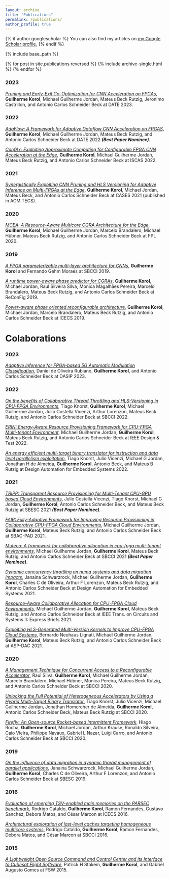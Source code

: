 ```yaml
---
layout: archive
title: "Publications"
permalink: /publications/
author_profile: true
---
```


{% if author.googlescholar %}
  You can also find my articles on <u><a href="{{author.googlescholar}}">my Google Scholar profile</a>.</u>
{% endif %}

{% include base_path %}

{% for post in site.publications reversed %}
  {% include archive-single.html %}
{% endfor %}

### 2023
*[Pruning and Early-Exit Co-Optimization for CNN Acceleration on FPGAs]()*, **Guilherme Korol**, Michael Guilherme Jordan, Mateus Beck Rutzig, Jeronimo Castrillon, and Antonio Carlos Schneider Beck at DATE 2023.

### 2022
*[AdaFlow: A Framework for Adaptive Dataflow CNN Acceleration on FPGAS](https://ieeexplore.ieee.org/document/9774727)*, **Guilherme Korol**, Michael Guilherme Jordan, Mateus Beck Rutzig, and Antonio Carlos Schneider Beck at DATE 2022 ***(Best Paper Nominee)***.

*[ConfAx: Exploiting Approximate Computing for Configurable FPGA CNN Acceleration at the Edge]()*, **Guilherme Korol**, Michael Guilherme Jordan, Mateus Beck Rutzig, and Antonio Carlos Schneider Beck at ISCAS 2022.

### 2021
*[Synergistically Exploiting CNN Pruning and HLS Versioning for Adaptive Inference on Multi-FPGAs at the Edge](https://dl.acm.org/doi/abs/10.1145/3476990)*, **Guilherme Korol**, Michael Jordan, Mateus Beck, and Antonio Carlos Schneider Beck at CASES 2021 (published in ACM TECS).

### 2020
*[MCEA: A Resource-Aware Multicore CGRA Architecture for the Edge](https://ieeexplore.ieee.org/abstract/document/9221626)*, **Guilherme Korol**, Michael Guilherme Jordan, Marcelo Brandalero, Michael Hübner, Mateus Beck Rutzig, and Antonio Carlos Schneider Beck at FPL 2020.

### 2019
*[A FPGA parameterizable multi-layer architecture for CNNs](https://ieeexplore.ieee.org/abstract/document/8862024)*, **Guilherme Korol** and Fernando Gehm Moraes at SBCCI 2019.

*[A runtime power-aware phase predictor for CGRAs]()*, **Guilherme Korol**, Michael Jordan, Raul Silveira Silva, Monica Magalhães Pereira, Marcelo Brandalero, Mateus Beck Rutzig, and Antonio Carlos Schneider Beck at ReConFig 2019.

*[Power-aware phase oriented reconfigurable architecture](https://ieeexplore.ieee.org/abstract/document/8965011)*, **Guilherme Korol**, Michael Jordan, Marcelo Brandalero, Mateus Beck Rutzig, and Antonio Carlos Schneider Beck at ICECS 2019.

# Colaborations

### 2023
*[Adaptive Inference for FPGA-based 5G Automatic Modulation Classification]()*, Daniel de Oliveira Rubiano, **Guilherme Korol**, and Antonio Carlos Schneider Beck at DASIP 2023.

### 2022
*[On the benefits of Collaborative Thread Throttling and HLS-Versioning in CPU-FPGA Environments](https://ieeexplore.ieee.org/abstract/document/9893223)*, Tiago Knorst, **Guilherme Korol**, Michael Guilherme Jordan, Julio Costella Vicenzi, Arthur Lorenzon, Mateus Beck Rutzig, and Antonio Carlos Schneider Beck at SBCCI 2022.

*[ERIN: Energy-Aware Resource Provisioning Framework for CPU-FPGA Multi-tenant Environment](https://ieeexplore.ieee.org/abstract/document/9800960)*, Michael Guilherme Jordan, **Guilherme Korol**, Mateus Beck Rutzig, and Antonio Carlos Schneider Beck at IEEE Design & Test 2022.

*[An energy efficient multi-target binary translator for instruction and data level parallelism exploitation](https://link.springer.com/article/10.1007/s10617-021-09258-6)*, Tiago Knorst, Julio Vicenzi, Michael G Jordan, Jonathan H de Almeida, **Guilherme Korol**, Antonio Beck, and Mateus B Rutzig at Design Automation for Embedded Systems 2022.

### 2021
*[TRIPP: Transparent Resource Provisioning for Multi-Tenant CPU-GPU based Cloud Environments](https://ieeexplore.ieee.org/abstract/document/9628223)*, Julio Costella Vicenzi, Tiago Knorst, Michael G Jordan, **Guilherme Korol**, Antonio Carlos Schneider Beck, and Mateus Beck Rutzig at SBESC 2021 ***(Best Paper Nominee)***.

*[FAIR: Fully-Adaptive Framework for Improving Resource Provisioning in Collaborative CPU-FPGA Cloud Environments](https://ieeexplore.ieee.org/abstract/document/9651648)*, Michael Guilherme Jordan, **Guilherme Korol**, Mateus Beck Rutzig, and Antonio Carlos Schneider Beck at SBAC-PAD 2021.

*[Muteco: A framework for collaborative allocation in cpu-fpga multi-tenant environments](https://ieeexplore.ieee.org/abstract/document/9529992)*, Michael Guilherme Jordan, **Guilherme Korol**, Mateus Beck Rutzig, and Antonio Carlos Schneider Beck at SBCCI 2021 ***(Best Paper Nominee)***.

*[Dynamic concurrency throttling on numa systems and data migration impacts](https://link.springer.com/article/10.1007/s10617-020-09243-5)*, Janaina Schwarzrock, Michael Guilherme Jordan, **Guilherme Korol**, Charles C de Oliveira, Arthur F Lorenzon, Mateus Beck Rutzig, and Antonio Carlos Schneider Beck at Design Automation for Embedded Systems
2021.

*[Resource-Aware Collaborative Allocation for CPU-FPGA Cloud Environments](https://ieeexplore.ieee.org/abstract/document/9380748)*, Michael Guilherme Jordan, **Guilherme Korol**, Mateus Beck Rutzig, and Antonio Carlos Schneider Beck at IEEE Trans. on Circuits and Systems II: Express Briefs 2021.

*[Exploiting HLS-Generated Multi-Version Kernels to Improve CPU-FPGA Cloud Systems](https://ieeexplore.ieee.org/abstract/document/9371546)*, Bernardo Neuhaus Lignati, Michael Guilherme Jordan, **Guilherme Korol**, Mateus Beck Rutzig, and Antonio Carlos Schneider Beck at ASP-DAC 2021.

### 2020
*[A Management Technique for Concurrent Access to a Reconfigurable Accelerator](https://ieeexplore.ieee.org/abstract/document/9189927)*, Raul Silva, **Guilherme Korol**, Michael Guilherme Jordan, Marcelo Brandalero, Michael Hübner, Monica Pereira, Mateus Beck Rutzig, and Antonio Carlos Schneider Beck at SBCCI 2020.

*[Unlocking the Full Potential of Heterogeneous Accelerators by Using a Hybrid Multi-Target Binary Translator](https://ieeexplore.ieee.org/abstract/document/9189922)*, Tiago Knorst, Julio Vicenzi, Michael Guilherme Jordan, Jonathan Homercher de Almeida, **Guilherme Korol**, Antonio Carlos Schneider Beck, Mateus Beck Rutzig at SBCCI 2020.

*[Firefly: An Open-source Rocket-based Intermittent Framework](https://ieeexplore.ieee.org/abstract/document/9189926)*, Hiago Rocha, **Guilherme Korol**, Michael Jordan, Arthur Krause, Ronaldo Silveira, Caio Vieira, Philippe Navaux, Gabriel L Nazar, Luigi Carro, and Antonio Carlos Schneider Beck at SBCCI 2020.

### 2019
*[On the influence of data migration in dynamic thread management of parallel applications](https://ieeexplore.ieee.org/abstract/document/9046096)*, Janaina Schwarzrock, Michael Guilherme Jordan, **Guilherme Korol**, Charles C de Oliveira, Arthur F Lorenzon, and Antonio Carlos Schneider Beck at SBESC 2019.

### 2016
*[Evaluation of emerging TSV-enabled main memories on the PARSEC benchmark](https://ieeexplore.ieee.org/abstract/document/7841219/)*, Rodrigo Cataldo, **Guilherme Korol**, Ramon Fernandes, Gustavo Sanchez, Debora Matos, and César Marcon at ICECS 2016.

*[Architectural exploration of last-level caches targeting homogeneous multicore systems](https://ieeexplore.ieee.org/abstract/document/7724050)*, Rodrigo Cataldo, **Guilherme Korol**, Ramon Fernandes, Debora Matos, and César Marcon at SBCCI 2016.

### 2015
*[A Lightweight Open Source Command and Control Center and its Interface to Cubesat Flight Software](https://www.researchgate.net/profile/Pat-Stakem/publication/341381668_A_Lightweight_Open_Source_Command_and_Control_Center_and_its_Interface_to_Cubesat_Flight_Software/links/5ebd7750299bf1c09abc033a/A-Lightweight-Open-Source-Command-and-Control-Center-and-its-Interface-to-Cubesat-Flight-Software.pdf)*, Patrick H Stakem, **Guilherme Korol**, and Gabriel Augusto Gomes at FSW 2015.
